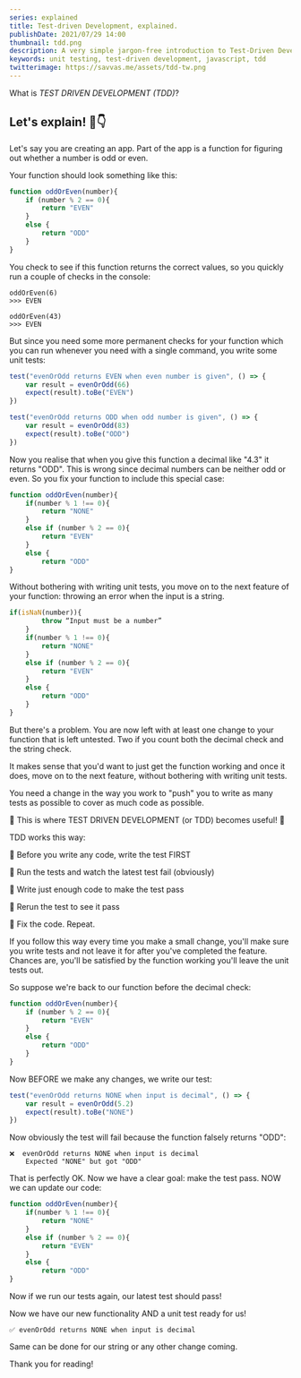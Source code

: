 ```yaml
---
series: explained
title: Test-driven Development, explained.
publishDate: 2021/07/29 14:00
thumbnail: tdd.png
description: A very simple jargon-free introduction to Test-Driven Development
keywords: unit testing, test-driven development, javascript, tdd
twitterimage: https://savvas.me/assets/tdd-tw.png
---
```


What is *TEST DRIVEN DEVELOPMENT (TDD)*?

## Let's explain! 🧵👇

Let's say you are creating an app. Part of the app is a function for figuring out whether a number is odd or even.

Your function should look something like this:

```js
function oddOrEven(number){
    if (number % 2 == 0){
        return "EVEN"
    }
    else {
        return "ODD"
    }
}
```

You check to see if this function returns the correct values, so you quickly run a couple of checks in the console:

```
oddOrEven(6)
>>> EVEN

oddOrEven(43)
>>> EVEN
```

But since you need some more permanent checks for your function which you can run whenever you need with a single command, you write some unit tests:

```js
test("evenOrOdd returns EVEN when even number is given", () => {
    var result = evenOrOdd(66)
    expect(result).toBe("EVEN")
})

test("evenOrOdd returns ODD when odd number is given", () => {
    var result = evenOrOdd(83)
    expect(result).toBe("ODD")
})
```

Now you realise that when you give this function a decimal like "4.3" it returns "ODD". This is wrong since decimal numbers can be neither odd or even. So you fix your function to include this special case:

```js
function oddOrEven(number){
    if(number % 1 !== 0){
        return "NONE"
    }
    else if (number % 2 == 0){
        return "EVEN"
    }
    else {
        return "ODD"
}
```

Without bothering with writing unit tests, you move on to the next feature of your function: throwing an error when the input is a string.

```js
if(isNaN(number)){
        throw “Input must be a number”
    }
    if(number % 1 !== 0){
        return "NONE"
    }
    else if (number % 2 == 0){
        return "EVEN"
    }
    else {
        return "ODD"
    }
}
```

But there's a problem. You are now left with at least one change to your function that is left untested. Two if you count both the decimal check and the string check.

It makes sense that you'd want to just get the function working and once it does, move on to the next feature, without bothering with writing unit tests.

You need a change in the way you work to "push" you to write as many tests as possible to cover as much code as possible.

🧪 This is where TEST DRIVEN DEVELOPMENT (or TDD) becomes useful! 🧪

TDD works this way:

🧪 Before you write any code, write the test FIRST

🧪 Run the tests and watch the latest test fail (obviously)

🧪 Write just enough code to make the test pass

🧪 Rerun the test to see it pass

🧪 Fix the code. Repeat.

If you follow this way every time you make a small change, you'll make sure you write tests and not leave it for after you've completed the feature. Chances are, you'll be satisfied by the function working you'll leave the unit tests out.

So suppose we're back to our function before the decimal check:

```js
function oddOrEven(number){
    if (number % 2 == 0){
        return "EVEN"
    }
    else {
        return "ODD"
    }
}
```

Now BEFORE we make any changes, we write our test:

```js
test("evenOrOdd returns NONE when input is decimal", () => {
    var result = evenOrOdd(5.2)
    expect(result).toBe("NONE")
})
```

Now obviously the test will fail because the function falsely returns "ODD":

```
❌  evenOrOdd returns NONE when input is decimal
    Expected "NONE" but got "ODD"
```

That is perfectly OK. Now we have a clear goal: make the test pass. NOW we can update our code:

```js
function oddOrEven(number){
    if(number % 1 !== 0){
        return "NONE"
    }
    else if (number % 2 == 0){
        return "EVEN"
    }
    else {
        return "ODD"
}
```

Now if we run our tests again, our latest test should pass!

Now we have our new functionality AND a unit test ready for us!

```
✅ evenOrOdd returns NONE when input is decimal
```

Same can be done for our string or any other change coming.

Thank you for reading!